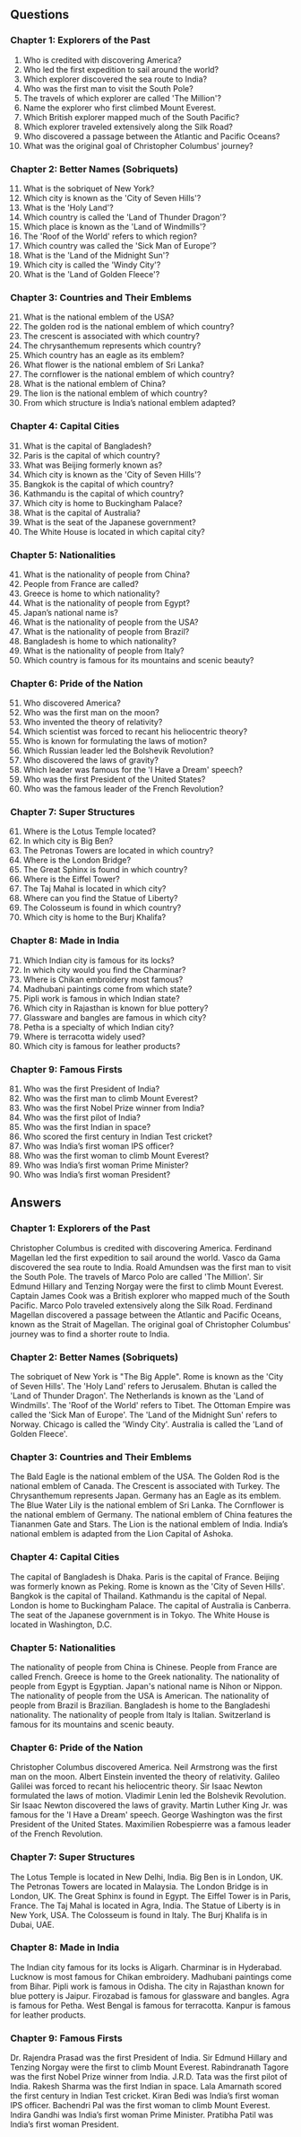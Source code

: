 ## Questions

### **Chapter 1: Explorers of the Past**

1. Who is credited with discovering America?
2. Who led the first expedition to sail around the world?
3. Which explorer discovered the sea route to India?
4. Who was the first man to visit the South Pole?
5. The travels of which explorer are called 'The Million'?
6. Name the explorer who first climbed Mount Everest.
7. Which British explorer mapped much of the South Pacific?
8. Which explorer traveled extensively along the Silk Road?
9. Who discovered a passage between the Atlantic and Pacific Oceans?
10. What was the original goal of Christopher Columbus' journey?
 
### **Chapter 2: Better Names (Sobriquets)**

11. What is the sobriquet of New York?
12. Which city is known as the 'City of Seven Hills'?
13. What is the 'Holy Land'?
14. Which country is called the 'Land of Thunder Dragon'?
15. Which place is known as the 'Land of Windmills'?
16. The 'Roof of the World' refers to which region?
17. Which country was called the 'Sick Man of Europe'?
18. What is the 'Land of the Midnight Sun'?
19. Which city is called the 'Windy City'?
20. What is the 'Land of Golden Fleece'?
 
### **Chapter 3: Countries and Their Emblems**

21. What is the national emblem of the USA?
22. The golden rod is the national emblem of which country?
23. The crescent is associated with which country?
24. The chrysanthemum represents which country?
25. Which country has an eagle as its emblem?
26. What flower is the national emblem of Sri Lanka?
27. The cornflower is the national emblem of which country?
28. What is the national emblem of China?
29. The lion is the national emblem of which country?
30. From which structure is India’s national emblem adapted?
 
### **Chapter 4: Capital Cities**

31. What is the capital of Bangladesh?
32. Paris is the capital of which country?
33. What was Beijing formerly known as?
34. Which city is known as the 'City of Seven Hills'?
35. Bangkok is the capital of which country?
36. Kathmandu is the capital of which country?
37. Which city is home to Buckingham Palace?
38. What is the capital of Australia?
39. What is the seat of the Japanese government?
40. The White House is located in which capital city?
 
### **Chapter 5: Nationalities**

41. What is the nationality of people from China?
42. People from France are called?
43. Greece is home to which nationality?
44. What is the nationality of people from Egypt?
45. Japan’s national name is?
46. What is the nationality of people from the USA?
47. What is the nationality of people from Brazil?
48. Bangladesh is home to which nationality?
49. What is the nationality of people from Italy?
50. Which country is famous for its mountains and scenic beauty?
 
### **Chapter 6: Pride of the Nation**

51. Who discovered America?
52. Who was the first man on the moon?
53. Who invented the theory of relativity?
54. Which scientist was forced to recant his heliocentric theory?
55. Who is known for formulating the laws of motion?
56. Which Russian leader led the Bolshevik Revolution?
57. Who discovered the laws of gravity?
58. Which leader was famous for the 'I Have a Dream' speech?
59. Who was the first President of the United States?
60. Who was the famous leader of the French Revolution?
 
### **Chapter 7: Super Structures**

61. Where is the Lotus Temple located?
62. In which city is Big Ben?
63. The Petronas Towers are located in which country?
64. Where is the London Bridge?
65. The Great Sphinx is found in which country?
66. Where is the Eiffel Tower?
67. The Taj Mahal is located in which city?
68. Where can you find the Statue of Liberty?
69. The Colosseum is found in which country?
70. Which city is home to the Burj Khalifa?
 
### **Chapter 8: Made in India**

71. Which Indian city is famous for its locks?
72. In which city would you find the Charminar?
73. Where is Chikan embroidery most famous?
74. Madhubani paintings come from which state?
75. Pipli work is famous in which Indian state?
76. Which city in Rajasthan is known for blue pottery?
77. Glassware and bangles are famous in which city?
78. Petha is a specialty of which Indian city?
79. Where is terracotta widely used?
80. Which city is famous for leather products?
 
### **Chapter 9: Famous Firsts**

81. Who was the first President of India?
82. Who was the first man to climb Mount Everest?
83. Who was the first Nobel Prize winner from India?
84. Who was the first pilot of India?
85. Who was the first Indian in space?
86. Who scored the first century in Indian Test cricket?
87. Who was India’s first woman IPS officer?
88. Who was the first woman to climb Mount Everest?
89. Who was India’s first woman Prime Minister?
90. Who was India’s first woman President?

## Answers

### **Chapter 1: Explorers of the Past**  

Christopher Columbus is credited with discovering America. Ferdinand Magellan led the first expedition to sail around the world. Vasco da Gama discovered the sea route to India. Roald Amundsen was the first man to visit the South Pole. The travels of Marco Polo are called 'The Million'. Sir Edmund Hillary and Tenzing Norgay were the first to climb Mount Everest. Captain James Cook was a British explorer who mapped much of the South Pacific. Marco Polo traveled extensively along the Silk Road. Ferdinand Magellan discovered a passage between the Atlantic and Pacific Oceans, known as the Strait of Magellan. The original goal of Christopher Columbus' journey was to find a shorter route to India.  
 
### **Chapter 2: Better Names (Sobriquets)**  

The sobriquet of New York is "The Big Apple". Rome is known as the 'City of Seven Hills'. The 'Holy Land' refers to Jerusalem. Bhutan is called the 'Land of Thunder Dragon'. The Netherlands is known as the 'Land of Windmills'. The 'Roof of the World' refers to Tibet. The Ottoman Empire was called the 'Sick Man of Europe'. The 'Land of the Midnight Sun' refers to Norway. Chicago is called the 'Windy City'. Australia is called the 'Land of Golden Fleece'.  
 
### **Chapter 3: Countries and Their Emblems**  

The Bald Eagle is the national emblem of the USA. The Golden Rod is the national emblem of Canada. The Crescent is associated with Turkey. The Chrysanthemum represents Japan. Germany has an Eagle as its emblem. The Blue Water Lily is the national emblem of Sri Lanka. The Cornflower is the national emblem of Germany. The national emblem of China features the Tiananmen Gate and Stars. The Lion is the national emblem of India. India’s national emblem is adapted from the Lion Capital of Ashoka.  
 
### **Chapter 4: Capital Cities**  

The capital of Bangladesh is Dhaka. Paris is the capital of France. Beijing was formerly known as Peking. Rome is known as the 'City of Seven Hills'. Bangkok is the capital of Thailand. Kathmandu is the capital of Nepal. London is home to Buckingham Palace. The capital of Australia is Canberra. The seat of the Japanese government is in Tokyo. The White House is located in Washington, D.C.  
 
### **Chapter 5: Nationalities**  

The nationality of people from China is Chinese. People from France are called French. Greece is home to the Greek nationality. The nationality of people from Egypt is Egyptian. Japan's national name is Nihon or Nippon. The nationality of people from the USA is American. The nationality of people from Brazil is Brazilian. Bangladesh is home to the Bangladeshi nationality. The nationality of people from Italy is Italian. Switzerland is famous for its mountains and scenic beauty.  
 
### **Chapter 6: Pride of the Nation**  

Christopher Columbus discovered America. Neil Armstrong was the first man on the moon. Albert Einstein invented the theory of relativity. Galileo Galilei was forced to recant his heliocentric theory. Sir Isaac Newton formulated the laws of motion. Vladimir Lenin led the Bolshevik Revolution. Sir Isaac Newton discovered the laws of gravity. Martin Luther King Jr. was famous for the 'I Have a Dream' speech. George Washington was the first President of the United States. Maximilien Robespierre was a famous leader of the French Revolution.  
 
### **Chapter 7: Super Structures**  

The Lotus Temple is located in New Delhi, India. Big Ben is in London, UK. The Petronas Towers are located in Malaysia. The London Bridge is in London, UK. The Great Sphinx is found in Egypt. The Eiffel Tower is in Paris, France. The Taj Mahal is located in Agra, India. The Statue of Liberty is in New York, USA. The Colosseum is found in Italy. The Burj Khalifa is in Dubai, UAE.  
 
### **Chapter 8: Made in India**  

The Indian city famous for its locks is Aligarh. Charminar is in Hyderabad. Lucknow is most famous for Chikan embroidery. Madhubani paintings come from Bihar. Pipli work is famous in Odisha. The city in Rajasthan known for blue pottery is Jaipur. Firozabad is famous for glassware and bangles. Agra is famous for Petha. West Bengal is famous for terracotta. Kanpur is famous for leather products.  
 
### **Chapter 9: Famous Firsts**  

Dr. Rajendra Prasad was the first President of India. Sir Edmund Hillary and Tenzing Norgay were the first to climb Mount Everest. Rabindranath Tagore was the first Nobel Prize winner from India. J.R.D. Tata was the first pilot of India. Rakesh Sharma was the first Indian in space. Lala Amarnath scored the first century in Indian Test cricket. Kiran Bedi was India’s first woman IPS officer. Bachendri Pal was the first woman to climb Mount Everest. Indira Gandhi was India’s first woman Prime Minister. Pratibha Patil was India’s first woman President.  
